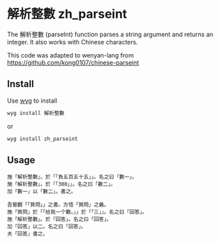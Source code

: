 # 解析整數 zh_parseint

The 解析整數 (parseInt) function parses a string argument and returns an integer.
It also works with Chinese characters.

This code was adapted to wenyan-lang from https://github.com/kong0107/chinese-parseint

## Install

Use [wyg](https://github.com/wenyan-lang/wyg) to install

```bash
wyg install 解析整數
```

or

``` bash
wyg install zh_parseint
```

## Usage

```wy
施「解析整數」。於「「負五百五十五」」。名之曰「數一」。
施「解析整數」。於「「300」」。名之曰「數二」。
加「數一」以「數二」。書之。
```

```wy
吾嘗觀「「質問」」之書。方悟「質問」之義。
施「質問」於「「给我一个數。」」於「「三」」。名之曰「回答」。
施「解析整數」。於「回答」。名之曰「回答」。
加「回答」以二。名之曰「回答」。
夫「回答」書之。
```
